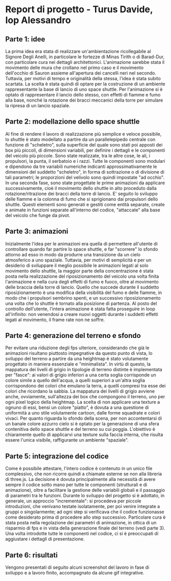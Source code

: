 # Report di progetto - Turus Davide, Iop Alessandro
## Parte 1: idee
La prima idea era stata di realizzare un'ambientazione ricollegabile al Signore Degli Anelli, in particolare le fortezze di Minas Tirith o di Barad-Dur, con particolare cura nei dettagli architettonici. L'animazione sarebbe stata il movimento delle mura che crollano nel primo caso e il movimento dell'occhio di Sauron assieme all'apertura dei cancelli neri nel secondo. Tuttavia, per motivi di tempo e originalità della stessa, l'idea è stata subito scartata.
La scelta è stata quindi di optare per la costruzione di un ambiente rappresentante la base di lancio di uno space shuttle. Per l'animazione si è optato di rappresentare il lancio dello stesso, con effetti di fiamme e fumo alla base, nonché la rotazione dei bracci meccanici della torre per simulare la ripresa di un lancio spaziale.

## Parte 2: modellazione dello space shuttle
Al fine di rendere il lavoro di realizzazione più semplice e veloce possibile, lo shuttle è stato modellato a partire da un parallelepipedo centrale con funzione di "scheletro", sulla superficie del quale sono stati poi apposti dei box più piccoli, di dimensioni variabili, per definire i dettagli e le componenti del veicolo più piccole. Sono state realizzate, tra le altre cose, le ali, i propulsori, la punta, il serbatoio e i razzi. Tutte le componenti sono modulari e dipendono da tre variabili numeriche indicanti approssimativamente le dimensioni del suddetto "scheletro", in forma di sottrazione o di divisione di tali parametri; le proporzioni del velivolo sono quindi impostate "ad occhio".
In una seconda fase, sono state progettate le prime animazioni da applicare successivamente, cioè il movimento dello shuttle in alto proceduto dalla rotazione/ritrazione dei bracci della torre di lancio. E' seguito lo sviluppo delle fiamme e la colonna di fumo che si sprigionano dai propulsori dello shuttle. Questi elementi sono generati e gestiti come entità separate, create e animate in funzioni separate all'interno del codice, "attaccate" alla base del veicolo che funge da pivot.

## Parte 3: animazioni
Inizialmente l'idea per le animazioni era quella di permettere all'utente di controllare quando far partire lo space shuttle, e far "scorrere" lo sfondo attorno ad esso in modo da produrre una transizione da un cielo atmosferico a uno spaziale. Tuttavia, per motivi di semplicità e per un desiderio di sviluppare il meglio possibile le animazioni legati al solo movimento dello shuttle, la maggior parte della concentrazione è stata posta nella realizzazione del riposizionamento del veicolo una volta finita l'animazione e nella cura degli effetti di fumo e fuoco, oltre al movimento delle braccia della torre di lancio. Quello che succede durante il suddetto riposizionamento è una modifica della visibilità del fumo e delle fiamme, in modo che i propulsori sembrino spenti, e un successivo riposizionamento una volta che lo shuttle è tornato alla posizione di partenza. Al posto del controllo dell'utente, l'intera animazione è stata fatta proseguire in loop all'infinito: non venendosi a creare nuovi oggetti durante i suddetti effetti legati al movimento, il frame rate non ne soffre.

## Parte 4: generazione del terreno e sfondo
Per evitare una riduzione degli fps ulteriore, considerando che già le animazioni risultano piuttosto impegnative da questo punto di vista, lo sviluppo del terreno a partire da una heightmap è stato volutamente progettato in maniera essenziale e "minimalista". In virtù di questo, la mappatura dei livelli di grigio in tipologie di terreno distinte è implementata per "fasce": ai valori di grigio inferiori a una certa soglia corrisponde un colore simile a quello dell'acqua, a quelli superiori a un'altra soglia corrispondono dei colori che emulano la terra, a quelli compresi tra esse dei colori che ricordano la sabbia. La mappatura dei livelli di grigio avviene anche, ovviamente, sull'altezza dei box che compongono il terreno, uno per ogni pixel logico della heightmap. La scelta di non applicare una texture a ognuno di essi, bensì un colore "piatto", è dovuta a una questione di uniformità a uno stile volutamente cartoon, dalle forme squadrate e colori vivaci.
Per quanto riguarda lo sfondo della scena, per non accontentarsi di un banale colore azzurro cielo si è optato per la generazione di una sfera contenitiva dello space shuttle e del terreno su cui poggia. L'obiettivo è chiaramente quello di applicarvi una texture sulla faccia interna, che risulta essere l'unica visibile, raffigurante un ambiente "spaziale".

## Parte 5: integrazione del codice
Come è possibile attestare, l'intero codice è contenuto in un unico file complessivo, che non ricorre quindi a chiamate esterne se non alla libreria di three.js. La decisione è dovuta principalmente alla necessità di avere sempre il codice sotto mano per tutte le componenti (strutturali e di animazione), oltre a facilitare la gestione delle variabili globali e il passaggio di parametri tra le funzioni. Durante lo sviluppo del progetto si è adottato, in generale, un approccio "incrementale": si procedeva per piccole introduzioni, che venivano testate isolatamente, per poi venire integrate a gruppi o singolarmente; ad ogni step si verificava che il codice funzionasse come desiderato prima di procedere allo step successivo. Particolare cura è stata posta nella regolazione dei parametri di animazione, in ottica di un risparmio di fps e in vista della generazione finale del terreno (vedi parte 3). Una volta introdotte tutte le componenti nel codice, ci si è preoccupati di aggiustare i dettagli di presentazione.

## Parte 6: risultati
Vengono presentati di seguito alcuni screenshot del lavoro in fase di sviluppo e a lavoro finito, accompagnato da alcune gif integrative.